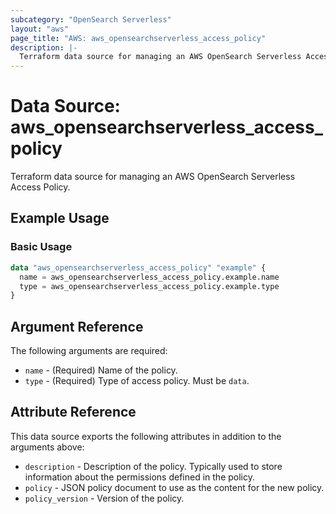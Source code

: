 ```yaml
---
subcategory: "OpenSearch Serverless"
layout: "aws"
page_title: "AWS: aws_opensearchserverless_access_policy"
description: |-
  Terraform data source for managing an AWS OpenSearch Serverless Access Policy.
---
```


# Data Source: aws_opensearchserverless_access_policy

Terraform data source for managing an AWS OpenSearch Serverless Access Policy.

## Example Usage

### Basic Usage

```terraform
data "aws_opensearchserverless_access_policy" "example" {
  name = aws_opensearchserverless_access_policy.example.name
  type = aws_opensearchserverless_access_policy.example.type
}
```

## Argument Reference

The following arguments are required:

* `name` - (Required) Name of the policy.
* `type` - (Required) Type of access policy. Must be `data`.

## Attribute Reference

This data source exports the following attributes in addition to the arguments above:

* `description` - Description of the policy. Typically used to store information about the permissions defined in the policy.
* `policy` - JSON policy document to use as the content for the new policy.
* `policy_version` - Version of the policy.
